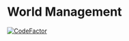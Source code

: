 # World Management
[![CodeFactor](https://www.codefactor.io/repository/github/rimmerzine/world-management-frontend/badge)](https://www.codefactor.io/repository/github/rimmerzine/world-management-frontend)
